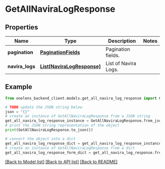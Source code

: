 # GetAllNaviraLogResponse


## Properties

Name | Type | Description | Notes
------------ | ------------- | ------------- | -------------
**pagination** | [**PaginationFields**](PaginationFields.md) | Pagination fields. | 
**navira_logs** | [**List[NaviraLogResponse]**](NaviraLogResponse.md) | List of Navira Logs. | 

## Example

```python
from onelens_backend_client.models.get_all_navira_log_response import GetAllNaviraLogResponse

# TODO update the JSON string below
json = "{}"
# create an instance of GetAllNaviraLogResponse from a JSON string
get_all_navira_log_response_instance = GetAllNaviraLogResponse.from_json(json)
# print the JSON string representation of the object
print(GetAllNaviraLogResponse.to_json())

# convert the object into a dict
get_all_navira_log_response_dict = get_all_navira_log_response_instance.to_dict()
# create an instance of GetAllNaviraLogResponse from a dict
get_all_navira_log_response_form_dict = get_all_navira_log_response.from_dict(get_all_navira_log_response_dict)
```
[[Back to Model list]](../README.md#documentation-for-models) [[Back to API list]](../README.md#documentation-for-api-endpoints) [[Back to README]](../README.md)


